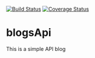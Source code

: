 [![Build Status](https://travis-ci.org/hadijahkyampeire/blog-API.svg?branch=master)](https://travis-ci.org/hadijahkyampeire/blog-API)
[![Coverage Status](https://coveralls.io/repos/github/hadijahkyampeire/blog-API/badge.svg?branch=master)](https://coveralls.io/github/hadijahkyampeire/blog-API?branch=master)
# blogsApi
This is a simple API blog
